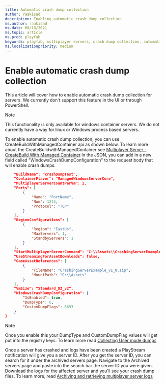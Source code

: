 ```yaml
---
title: Automatic crash dump collection
author: raakisad
description: Enabling automatic crash dump collection
ms.author: raakisad
ms.date: 08/18/2021
ms.topic: article
ms.prod: playfab
keywords: playfab, multiplayer servers, crash dump collection, automatic crash dump, archived servers, logs, debugging, game manager 
ms.localizationpriority: medium
---
```


# Enable automatic crash dump collection 
This article will cover how to enable automatic crash dump collection for servers. We currently don't support this feature in the UI or through PowerShell.

> [!Note]
> This functionality is only available for windows container servers. We do not currently have a way for linux or Windows process based servers.

To enable automatic crash dump collection, you can use CreateBuildWithManagedContainer api as shown below. To learn more about the CreateBuildwithManagedContainer see [Multiplayer Server - CreateBuild With Managed Container](/rest/api/playfab/multiplayer/multiplayer-server/create-build-with-managed-container) In the JSON, you can add in a new field called "WindowsCrashDumpConfiguration" to the request body that will enable crash dumps. 


```Json
    "BuildName": "crashDumpTest",
    "ContainerFlavor": "ManagedWindowsServerCore",
    "MultiplayerServerCountPerVm": 1,
    "Ports": [
        {
            "Name": "PortName",
            "Num": 1243,
            "Protocol": "TCP"
        }
    ],
    "RegionConfigurations": [
        {
            "Region": "EastUs",
            "MaxServers": 1,
            "StandbyServers": 1
        }
    ],
    "StartMultiplayerServerCommand": "C:\\Assets\\CrashingServerExample.exe sizeMiB:10",
    "UseStreamingForAssetDownloads": false,
    "GameAssetReferences": [
        {
            "FileName": "CrashingServerExample_v1_0.zip",
            "MountPath": "C:\\Assets"
        }
    ],
    "VmSize": "Standard_D2_v2",
    "WindowsCrashDumpConfiguration": {
        "IsEnabled": true,
        "DumpType": 0,
        "CustomDumpFlags": 6693
    }
}
```
> [!Note]
> Once you enable this your DumpType and CustomDumpFlag values will get put into the registry keys. To learn more read [Collecting User mode dumps](/windows/win32/wer/collecting-user-mode-dumps)


Once a server has crashed and logs have been created a PlayStream notification will give you a server ID. After you get the server ID, you can search for it under the archived servers page. Navigate to the Archived servers page and paste into the search bar the server ID you were given. Download the logs for the affected server and you'll see your crash dump files. To learn more, read [Archiving and retrieving multiplayer server logs](archiving-and-retrieving-multiplayer-server-logs.md)
